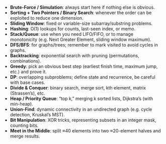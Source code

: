 - **Brute-Force / Simulation**: always start here if nothing else is obvious.
- **Sorting + Two Pointers / Binary Search**: whenever the order can be exploited to reduce one dimension.
- **Sliding Window**: fixed or variable-size subarray/substring problems.
- **Hashing**: O(1) lookups for counts, last-seen index, or memo.
- **Stack/Queue**: use when you need LIFO/FIFO, or to manage monotonicity (e.g. Next Greater Element, sliding window maximum).
- **DFS/BFS**: for graphs/trees; remember to mark visited to avoid cycles in graphs.
- **Backtracking**: exponential search with pruning (permutations, combinations).
- **Greedy**: pick an obvious best step (earliest finish time, maximum jump, etc.) and prove it.
- **DP**: overlapping subproblems; define state and recurrence, be careful with base cases.
- **Divide & Conquer**: binary search, merge sort, kth element, matrix (Strassen’s), etc.
- **Heap / Priority Queue**: “top k,” merging k sorted lists, Dijkstra’s (with min-heap).
- **Union-Find**: dynamic connectivity in an undirected graph (e.g. cycle detection, Kruskal’s MST).
- **Bit Manipulation**: XOR tricks, representing subsets in an integer mask, counting bits.
- **Meet in the Middle**: split ≈40 elements into two ≈20-element halves and merge results.